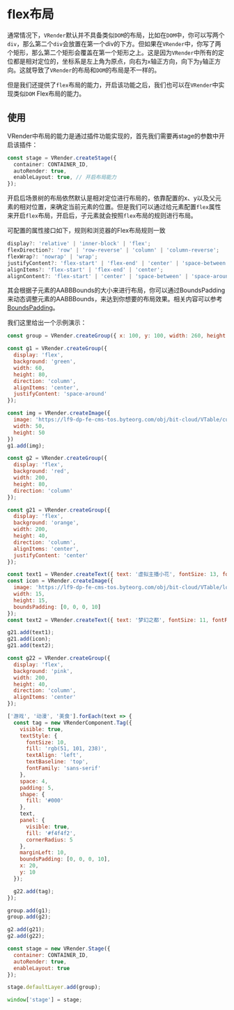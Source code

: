 # flex布局

通常情况下，`VRender`默认并不具备类似`DOM`的布局，比如在`DOM`中，你可以写两个`div`，那么第二个`div`会放置在第一个div的下方。但如果在`VRender`中，你写了两个矩形，那么第二个矩形会覆盖在第一个矩形之上。这是因为`VRender`中所有的定位都是相对定位的，坐标系是左上角为原点，向右为`x`轴正方向，向下为`y`轴正方向。这就导致了`VRender`的布局和`DOM`的布局是不一样的。

但是我们还提供了`flex`布局的能力，开启该功能之后，我们也可以在`VRender`中实现类似`DOM` Flex布局的能力。

## 使用

VRender中布局的能力是通过插件功能实现的，首先我们需要再stage的参数中开启该插件：

```ts
const stage = VRender.createStage({
  container: CONTAINER_ID,
  autoRender: true,
  enableLayout: true, // 开启布局能力
});
```

开启后场景树的布局依然默认是相对定位进行布局的，依靠配置的x、y以及父元素的相对位置，来确定当前元素的位置。但是我们可以通过给元素配置`flex`属性来开启`flex`布局，开启后，子元素就会按照`flex`布局的规则进行布局。

可配置的属性接口如下，规则和浏览器的Flex布局规则一致

```ts
display?: 'relative' | 'inner-block' | 'flex';
flexDirection?: 'row' | 'row-reverse' | 'column' | 'column-reverse';
flexWrap?: 'nowrap' | 'wrap';
justifyContent?: 'flex-start' | 'flex-end' | 'center' | 'space-between' | 'space-around';
alignItems?: 'flex-start' | 'flex-end' | 'center';
alignContent?: 'flex-start' | 'center' | 'space-between' | 'space-around';
```

其会根据子元素的AABBBounds的大小来进行布局，你可以通过BoundsPadding来动态调整元素的AABBBounds，来达到你想要的布局效果。相关内容可以参考[BoundsPadding](../FAQ/What_Is_BoundsPadding)。

我们这里给出一个示例演示：

```javascript livedemo template=vrender
const group = VRender.createGroup({ x: 100, y: 100, width: 260, height: 80, background: '#cecece', display: 'flex' });

const g1 = VRender.createGroup({
  display: 'flex',
  background: 'green',
  width: 60,
  height: 80,
  direction: 'column',
  alignItems: 'center',
  justifyContent: 'space-around'
});

const img = VRender.createImage({
  image: 'https://lf9-dp-fe-cms-tos.byteorg.com/obj/bit-cloud/VTable/custom-render/flower.jpg',
  width: 50,
  height: 50
})
g1.add(img);

const g2 = VRender.createGroup({
  display: 'flex',
  background: 'red',
  width: 200,
  height: 80,
  direction: 'column'
});

const g21 = VRender.createGroup({
  display: 'flex',
  background: 'orange',
  width: 200,
  height: 40,
  direction: 'column',
  alignItems: 'center',
  justifyContent: 'center'
});

const text1 = VRender.createText({ text: '虚拟主播小花', fontSize: 13, fontFamily: 'sans-serif', fill: 'black' });
const icon = VRender.createImage({
  image: 'https://lf9-dp-fe-cms-tos.byteorg.com/obj/bit-cloud/VTable/location.svg',
  width: 15,
  height: 15,
  boundsPadding: [0, 0, 0, 10]
});
const text2 = VRender.createText({ text: '梦幻之都', fontSize: 11, fontFamily: 'sans-serif', fill: '#6f7070' });

g21.add(text1);
g21.add(icon);
g21.add(text2);

const g22 = VRender.createGroup({
  display: 'flex',
  background: 'pink',
  width: 200,
  height: 40,
  direction: 'column',
  alignItems: 'center'
});

['游戏', '动漫', '美食'].forEach(text => {
  const tag = new VRenderComponent.Tag({
    visible: true,
    textStyle: {
      fontSize: 10,
      fill: 'rgb(51, 101, 238)',
      textAlign: 'left',
      textBaseline: 'top',
      fontFamily: 'sans-serif'
    },
    space: 4,
    padding: 5,
    shape: {
      fill: '#000'
    },
    text,
    panel: {
      visible: true,
      fill: '#f4f4f2',
      cornerRadius: 5
    },
    marginLeft: 10,
    boundsPadding: [0, 0, 0, 10],
    x: 20,
    y: 10
  });

  g22.add(tag);
});

group.add(g1);
group.add(g2);

g2.add(g21);
g2.add(g22);

const stage = new VRender.Stage({
  container: CONTAINER_ID,
  autoRender: true,
  enableLayout: true
});

stage.defaultLayer.add(group);

window['stage'] = stage;
```
